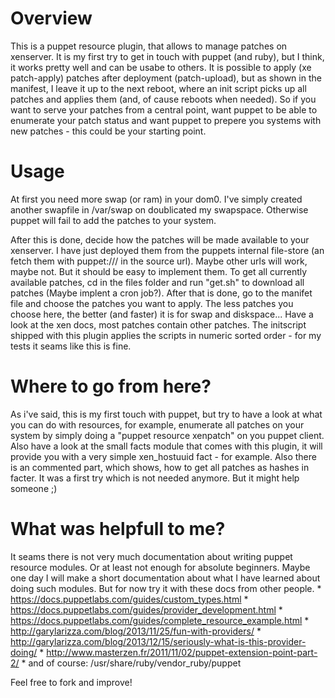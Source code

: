 Overview
========

This is a puppet resource plugin, that allows to manage patches on xenserver. It is my first try to get in touch with puppet (and ruby), but I think, it works pretty well and can be usabe to others. It is possible to apply (xe patch-apply)  patches after deployment (patch-upload), but as shown in the manifest, I leave it up to the next reboot, where an init script picks up all patches and applies them (and, of cause reboots when needed). So if you want to serve your patches from a central point, want puppet to be able to enumerate your patch status and want puppet to prepere you systems with new patches - this could be your starting point.


Usage
=====

At first you need more swap (or ram) in your dom0. I've simply created another swapfile in /var/swap on doublicated my swapspace. Otherwise puppet will fail to add the patches to your system.


After this is done, decide how the patches will be made available to your xenserver. I have just deployed them from the puppets internal file-store (an fetch them with puppet:/// in the source url). Maybe other urls will work, maybe not. But it should be easy to implement them.
To get all currently available patches, cd in the files folder and run "get.sh" to download all patches (Maybe implent a cron job?). After that is done, go to the manifet file and choose the patches you want to apply. The less patches you choose here, the better (and faster) it is for swap and diskspace... Have a look at the xen docs, most patches contain other patches. The initscript shipped with this plugin applies the scripts in numeric sorted order - for my tests it seams like this is fine.


Where to go from here?
======================

As i've said, this is my first touch with puppet, but try to have a look at what you can do with resources, for example, enumerate all patches on your system by simply doing a "puppet resource xenpatch" on you puppet client.
Also have a look at the small facts module that comes with this plugin, it will provide you with a very simple xen_hostuuid fact - for example. Also there is an commented part, which shows, how to get all patches as hashes in facter. It was a first try which is not needed anymore. But it might help someone ;)


What was helpfull to me?
========================
It seams there is not very much documentation about writing puppet resource modules. Or at least not enough for absolute beginners. Maybe one day I will make a short documentation about what I have learned about doing such modules. But for now try it with these docs from other people.
	* https://docs.puppetlabs.com/guides/custom_types.html
	* https://docs.puppetlabs.com/guides/provider_development.html
	* https://docs.puppetlabs.com/guides/complete_resource_example.html
	* http://garylarizza.com/blog/2013/11/25/fun-with-providers/
	* http://garylarizza.com/blog/2013/12/15/seriously-what-is-this-provider-doing/
	* http://www.masterzen.fr/2011/11/02/puppet-extension-point-part-2/
	* and of course: /usr/share/ruby/vendor_ruby/puppet


Feel free to fork and improve!
